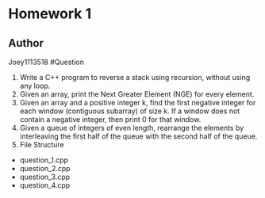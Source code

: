 # Homework 1

## Author
Joey1113518
#Question
1. Write a C++ program to reverse a stack using recursion, without using any loop.
2. Given an array, print the Next Greater Element (NGE) for every element.
3. Given an array and a positive integer k, find the first negative integer for each window (contiguous subarray) of size k. If a window does not contain a negative integer, then print 0 for that window.
4. Given a queue of integers of even length, rearrange the elements by interleaving the first half of the queue with the second half of the queue.
5. File Structure
- question_1.cpp
- question_2.cpp
- question_3.cpp
- question_4.cpp
